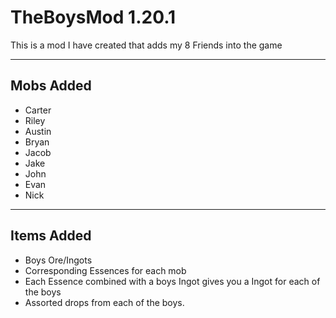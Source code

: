 # TheBoysMod 1.20.1
This is a mod I have created that adds my 8 Friends into the game

****
## Mobs Added
- Carter 
- Riley
- Austin
- Bryan
- Jacob
- Jake 
- John
- Evan
- Nick
****
## Items Added

- Boys Ore/Ingots
- Corresponding Essences for each mob
- Each Essence combined with a boys Ingot gives you a Ingot for each of the boys
- Assorted drops from each of the boys.